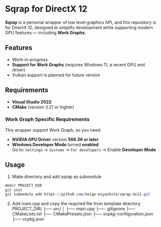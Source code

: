 # Sqrap for DirectX 12

**Sqrap** is a personal wrapper of low level graphics API, and this repository is for DirectX 12, designed to simplify development while supporting modern GPU features — including **Work Graphs**.

## Features

- Work-in-progress
- **Support for Work Graphs** (requires Windows 11, a recent GPU and driver)
- Vulkan support is planned for future version

## Requirements
- **Visual Studio 2022**
- **CMake** (version 3.21 or higher)
  
### Work Graph Specific Requirements

This wrapper support Work Graph, so you need:

- **NVIDIA GPU Driver** version **566.36 or later**
- **Windows Developer Mode** turned **enabled**  
  Go to: `Settings` → `Systems` → `For developers` → Enable **Developer Mode**

## Usage

1. Make directory and add sqrap as submodule
```powershell
mkdir PROJECT_DIR
git init
git submodule add https://github.com/keigo-miyashita/sqrap-dx12.git
```
2. Add main.cpp and copy the required file from template directory
PROJECT_DIR/
├── src/
│ ├── main.cpp
├── .gitignore
├── CMakeLists.txt
├── CMakePresets.json
├── vcpkg-configuration.json
├── vcpkg.json

